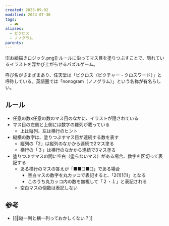 ```yaml
---
created: 2023-09-02
modified: 2024-07-30
tags:
  - 🎮
aliases:
  - ピクロス
  - ノノグラム
parents: 
---
```

![[お絵描きロジック.png]]
ルールに沿ってマス目を塗りつぶすことで、隠れているイラストを浮かび上がらせるパズルゲーム。

呼び名がさまざまあり、任天堂は「ピクロス（ピクチャー・クロスワード）」と呼称している。英語圏では「nonogram（ノノグラム）」という名称が有名らしい。

## ルール
- 任意の数x任意の数のマス目のなかに、イラストが隠されている
- マス目の左側と上側には数字の羅列が載っている
	- 上は縦列、左は横行のヒント
- 縦横の数字は、塗りつぶすマス目が連続する数を表す
	- 縦列の「2」は縦列のなかから連続で2マス塗る
	- 横行の「３」は横行のなかから連続で3マス塗る
- 塗りつぶすマスの間に空白（塗らないマス）がある場合、数字を区切って表記する
	- ある横行のマスの答えが「■■□■□」である場合
		- 空白マスの数字を丸カッコで表記すると、「2(1)1(1)」となる
		- このうち丸カッコ内の数を無視して「２・１」と表記される
	- 空白マスの個数は表記しない

## 参考
- [[💭縦一列と横一列っておかしくない？]]